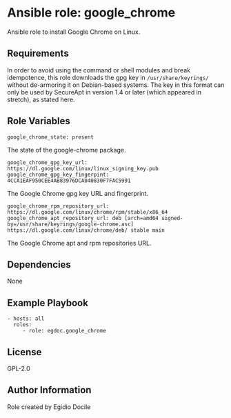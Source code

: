 Ansible role: google_chrome
=========

Ansible role to install Google Chrome on Linux.

Requirements
------------
In order to avoid using the command or shell modules and break idempotence,
this role downloads the gpg key in `/usr/share/keyrings/` without de-armoring it on
Debian-based systems. The key in this format can only be used by SecureApt in
version 1.4 or later (which appeared in stretch), as stated here.

Role Variables
--------------
    google_chrome_state: present

The state of the google-chrome package.

    google_chrome_gpg_key_url: https://dl.google.com/linux/linux_signing_key.pub
    google_chrome_gpg_key_fingerpint: 4CCA1EAF950CEE4AB83976DCA040830F7FAC5991

The Google Chrome gpg key URL and fingerprint.

    google_chrome_rpm_repository_url: https://dl.google.com/linux/chrome/rpm/stable/x86_64
    google_chrome_apt_repository_url: deb [arch=amd64 signed-by=/usr/share/keyrings/google-chrome.asc] https://dl.google.com/linux/chrome/deb/ stable main

The Google Chrome apt and rpm repositories URL.


Dependencies
------------

None

Example Playbook
----------------

    - hosts: all
      roles:
         - role: egdoc.google_chrome

License
-------

GPL-2.0

Author Information
------------------

Role created by Egidio Docile
